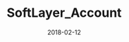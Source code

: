 ---
title: "SoftLayer_Account"
description: "Every SoftLayer customer has an account which is defined in the SoftLayer_Account service. SoftLayer accounts have users... "
date: "2018-02-12"
tags:
    - "service"
    - "sldn"
    - "Account"
classes:
    - "SoftLayer_Account"
type: reference
layout: service
---